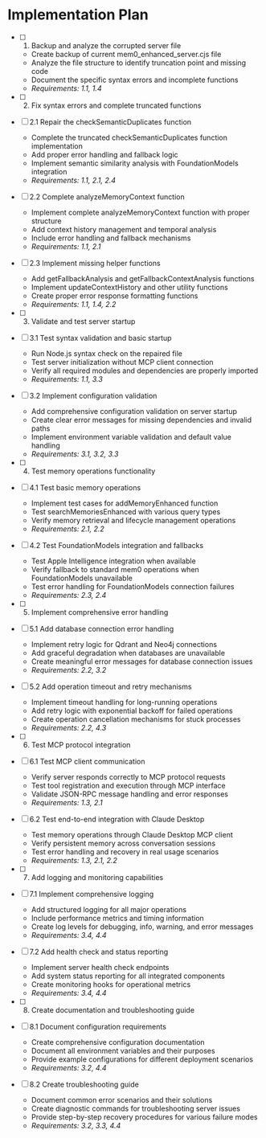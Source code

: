 # Implementation Plan

- [ ] 1. Backup and analyze the corrupted server file
  - Create backup of current mem0_enhanced_server.cjs file
  - Analyze the file structure to identify truncation point and missing code
  - Document the specific syntax errors and incomplete functions
  - _Requirements: 1.1, 1.4_

- [ ] 2. Fix syntax errors and complete truncated functions
- [ ] 2.1 Repair the checkSemanticDuplicates function
  - Complete the truncated checkSemanticDuplicates function implementation
  - Add proper error handling and fallback logic
  - Implement semantic similarity analysis with FoundationModels integration
  - _Requirements: 1.1, 2.1, 2.4_

- [ ] 2.2 Complete analyzeMemoryContext function
  - Implement complete analyzeMemoryContext function with proper structure
  - Add context history management and temporal analysis
  - Include error handling and fallback mechanisms
  - _Requirements: 1.1, 2.1_

- [ ] 2.3 Implement missing helper functions
  - Add getFallbackAnalysis and getFallbackContextAnalysis functions
  - Implement updateContextHistory and other utility functions
  - Create proper error response formatting functions
  - _Requirements: 1.1, 1.4, 2.2_

- [ ] 3. Validate and test server startup
- [ ] 3.1 Test syntax validation and basic startup
  - Run Node.js syntax check on the repaired file
  - Test server initialization without MCP client connection
  - Verify all required modules and dependencies are properly imported
  - _Requirements: 1.1, 3.3_

- [ ] 3.2 Implement configuration validation
  - Add comprehensive configuration validation on server startup
  - Create clear error messages for missing dependencies and invalid paths
  - Implement environment variable validation and default value handling
  - _Requirements: 3.1, 3.2, 3.3_

- [ ] 4. Test memory operations functionality
- [ ] 4.1 Test basic memory operations
  - Implement test cases for addMemoryEnhanced function
  - Test searchMemoriesEnhanced with various query types
  - Verify memory retrieval and lifecycle management operations
  - _Requirements: 2.1, 2.2_

- [ ] 4.2 Test FoundationModels integration and fallbacks
  - Test Apple Intelligence integration when available
  - Verify fallback to standard mem0 operations when FoundationModels unavailable
  - Test error handling for FoundationModels connection failures
  - _Requirements: 2.3, 2.4_

- [ ] 5. Implement comprehensive error handling
- [ ] 5.1 Add database connection error handling
  - Implement retry logic for Qdrant and Neo4j connections
  - Add graceful degradation when databases are unavailable
  - Create meaningful error messages for database connection issues
  - _Requirements: 2.2, 3.2_

- [ ] 5.2 Add operation timeout and retry mechanisms
  - Implement timeout handling for long-running operations
  - Add retry logic with exponential backoff for failed operations
  - Create operation cancellation mechanisms for stuck processes
  - _Requirements: 2.2, 4.3_

- [ ] 6. Test MCP protocol integration
- [ ] 6.1 Test MCP client communication
  - Verify server responds correctly to MCP protocol requests
  - Test tool registration and execution through MCP interface
  - Validate JSON-RPC message handling and error responses
  - _Requirements: 1.3, 2.1_

- [ ] 6.2 Test end-to-end integration with Claude Desktop
  - Test memory operations through Claude Desktop MCP client
  - Verify persistent memory across conversation sessions
  - Test error handling and recovery in real usage scenarios
  - _Requirements: 1.3, 2.1, 2.2_

- [ ] 7. Add logging and monitoring capabilities
- [ ] 7.1 Implement comprehensive logging
  - Add structured logging for all major operations
  - Include performance metrics and timing information
  - Create log levels for debugging, info, warning, and error messages
  - _Requirements: 3.4, 4.4_

- [ ] 7.2 Add health check and status reporting
  - Implement server health check endpoints
  - Add system status reporting for all integrated components
  - Create monitoring hooks for operational metrics
  - _Requirements: 3.4, 4.4_

- [ ] 8. Create documentation and troubleshooting guide
- [ ] 8.1 Document configuration requirements
  - Create comprehensive configuration documentation
  - Document all environment variables and their purposes
  - Provide example configurations for different deployment scenarios
  - _Requirements: 3.2, 4.4_

- [ ] 8.2 Create troubleshooting guide
  - Document common error scenarios and their solutions
  - Create diagnostic commands for troubleshooting server issues
  - Provide step-by-step recovery procedures for various failure modes
  - _Requirements: 3.2, 3.3, 4.4_